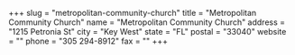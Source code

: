 +++
slug = "metropolitan-community-church"
title = "Metropolitan Community Church"
name = "Metropolitan Community Church"
address = "1215 Petronia St"
city = "Key West"
state = "FL"
postal = "33040"
website = ""
phone = "305 294-8912"
fax = ""
+++
